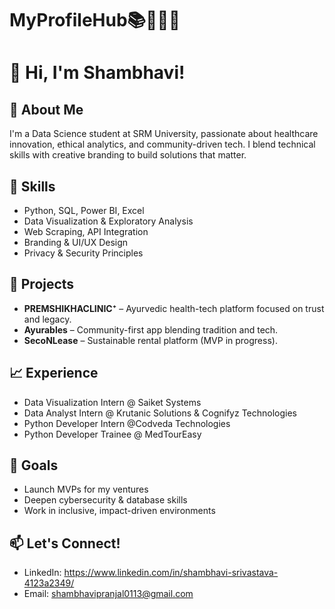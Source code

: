 # MyProfileHub📚👩🏻‍💻
# 👋 Hi, I'm Shambhavi!

## 💼 About Me
I'm a Data Science student at SRM University, passionate about healthcare innovation, ethical analytics, and community-driven tech. I blend technical skills with creative branding to build solutions that matter.

## 🚀 Skills
- Python, SQL, Power BI, Excel
- Data Visualization & Exploratory Analysis
- Web Scraping, API Integration
- Branding & UI/UX Design
- Privacy & Security Principles

## 🧪 Projects
- **PREMSHIKHACLINIC⁺** – Ayurvedic health-tech platform focused on trust and legacy.
- **Ayurables** – Community-first app blending tradition and tech.
- **SecoNLease** – Sustainable rental platform (MVP in progress).

## 📈 Experience
- Data Visualization Intern @ Saiket Systems
- Data Analyst Intern @ Krutanic Solutions & Cognifyz Technologies
- Python Developer Intern @Codveda Technologies
- Python Developer Trainee @ MedTourEasy

## 🎯 Goals
- Launch MVPs for my ventures
- Deepen cybersecurity & database skills
- Work in inclusive, impact-driven environments

## 📫 Let's Connect!
- LinkedIn: https://www.linkedin.com/in/shambhavi-srivastava-4123a2349/
- Email: shambhavipranjal0113@gmail.com
